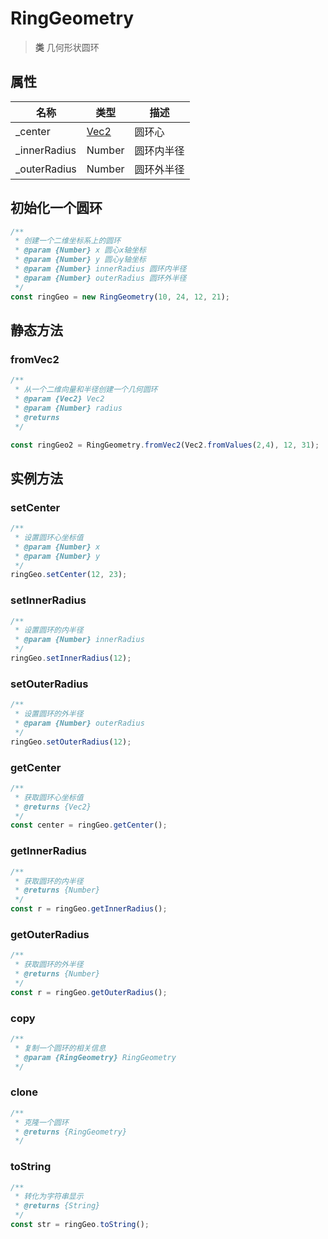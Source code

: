 # RingGeometry

> **类** 几何形状圆环

## 属性

|名称|类型|描述|
| - | - | - |
| \_center | [Vec2](https://jsextends.github.io/matrixjsDoc/api/vec2.html) | 圆环心|
| \_innerRadius | Number | 圆环内半径|
| \_outerRadius | Number | 圆环外半径|

## 初始化一个圆环

```js
/**
 * 创建一个二维坐标系上的圆环
 * @param {Number} x 圆心x轴坐标
 * @param {Number} y 圆心y轴坐标
 * @param {Number} innerRadius 圆环内半径
 * @param {Number} outerRadius 圆环外半径
 */
const ringGeo = new RingGeometry(10, 24, 12, 21);
```

## 静态方法

### fromVec2

```js
/**
 * 从一个二维向量和半径创建一个几何圆环
 * @param {Vec2} Vec2 
 * @param {Number} radius 
 * @returns 
 */

const ringGeo2 = RingGeometry.fromVec2(Vec2.fromValues(2,4), 12, 31);
```

## 实例方法

### setCenter

```js
/**
 * 设置圆环心坐标值
 * @param {Number} x
 * @param {Number} y
 */
ringGeo.setCenter(12, 23);
```

### setInnerRadius

```js
/**
 * 设置圆环的内半径
 * @param {Number} innerRadius
 */
ringGeo.setInnerRadius(12);
```

### setOuterRadius

```js
/**
 * 设置圆环的外半径
 * @param {Number} outerRadius
 */
ringGeo.setOuterRadius(12);
```

### getCenter

```js
/**
 * 获取圆环心坐标值
 * @returns {Vec2} 
 */
const center = ringGeo.getCenter();
```

### getInnerRadius

```js
/**
 * 获取圆环的内半径
 * @returns {Number} 
 */
const r = ringGeo.getInnerRadius();
```

### getOuterRadius

```js
/**
 * 获取圆环的外半径
 * @returns {Number} 
 */
const r = ringGeo.getOuterRadius();
```

### copy

```js
/**
 * 复制一个圆环的相关信息
 * @param {RingGeometry} RingGeometry
 */
```

### clone

```js
/**
 * 克隆一个圆环
 * @returns {RingGeometry}
 */
```

### toString

```js
/**
 * 转化为字符串显示
 * @returns {String}
 */
const str = ringGeo.toString();
```
